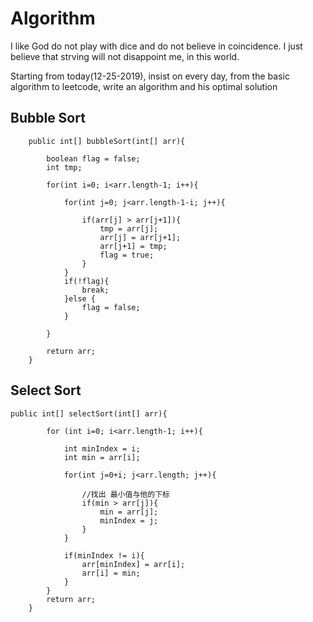 # Algorithm
  I like God do not play with dice and do not believe in coincidence. I just believe that strving will not disappoint me, in this world. 
  
  Starting from today(12-25-2019), insist on every day, from the basic algorithm to leetcode, write an algorithm and his optimal solution

## Bubble Sort

```
    public int[] bubbleSort(int[] arr){

        boolean flag = false; 
        int tmp;

        for(int i=0; i<arr.length-1; i++){

            for(int j=0; j<arr.length-1-i; j++){

                if(arr[j] > arr[j+1]){
                    tmp = arr[j];
                    arr[j] = arr[j+1];
                    arr[j+1] = tmp;
                    flag = true;
                }
            }
            if(!flag){
                break;
            }else {
                flag = false;
            }

        }

        return arr;
    }
```

## Select Sort

```
public int[] selectSort(int[] arr){

        for (int i=0; i<arr.length-1; i++){

            int minIndex = i;
            int min = arr[i];

            for(int j=0+i; j<arr.length; j++){

                //找出 最小值与他的下标
                if(min > arr[j]){
                    min = arr[j];
                    minIndex = j;
                }
            }

            if(minIndex != i){
                arr[minIndex] = arr[i];
                arr[i] = min;
            }
        }
        return arr;
    }
```
